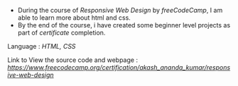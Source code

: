   * During the course of *Responsive Web Design* by *freeCodeCamp*, I am able to learn more about html and css.
  * By the end of the course, i have created some beginner level projects as part of *certificate* completion.
  
  Language : *HTML, CSS*
  
  Link to View the source code and webpage : *https://www.freecodecamp.org/certification/akash_ananda_kumar/responsive-web-design*
  
